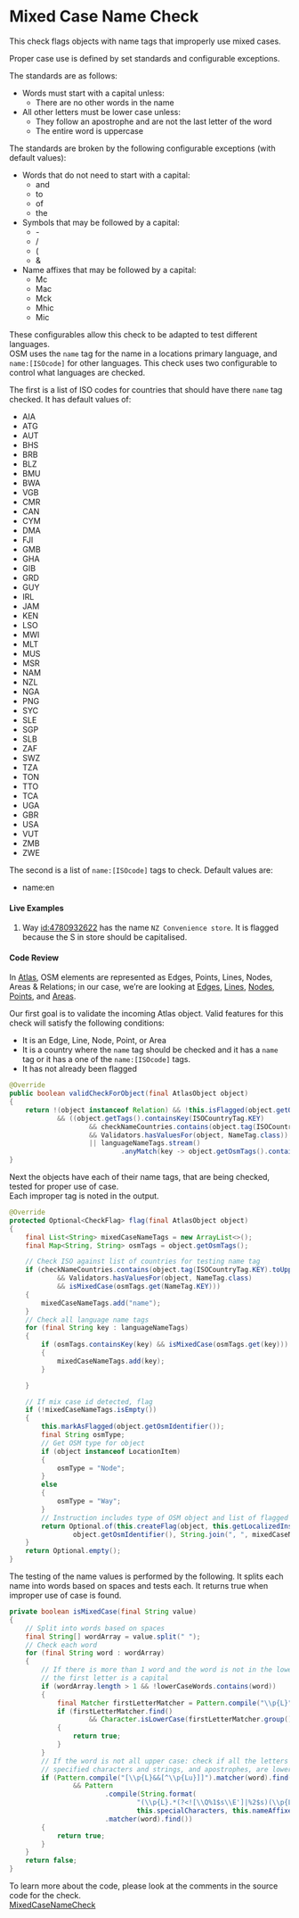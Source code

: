 # Mixed Case Name Check

This check flags objects with name tags that improperly use mixed cases.

Proper case use is defined by set standards and configurable exceptions. 

The standards are as follows:

* Words must start with a capital unless:
    * There are no other words in the name
* All other letters must be lower case unless: 
    * They follow an apostrophe and are not the last letter of the word
    * The entire word is uppercase

The standards are broken by the following configurable exceptions (with default values):

* Words that do not need to start with a capital:
    * and
    * to
    * of
    * the
* Symbols that may be followed by a capital:
    * \-
    * /
    * (
    * &
* Name affixes that may be followed by a capital:
    * Mc
    * Mac
    * Mck
    * Mhic
    * Mic
    
These configurables allow this check to be adapted to test different languages.  
OSM uses the `name` tag for the name in a locations primary language, and `name:[ISOcode]` for other languages.
This check uses two configurable to control what languages are checked.

The first is a list of ISO codes for countries that should have there `name` tag checked. It has default values of:

* AIA
* ATG
* AUT
* BHS
* BRB
* BLZ
* BMU
* BWA
* VGB
* CMR
* CAN
* CYM
* DMA
* FJI
* GMB
* GHA
* GIB
* GRD
* GUY
* IRL
* JAM
* KEN
* LSO
* MWI
* MLT
* MUS
* MSR
* NAM
* NZL
* NGA
* PNG
* SYC
* SLE
* SGP
* SLB
* ZAF
* SWZ
* TZA
* TON
* TTO
* TCA
* UGA
* GBR
* USA
* VUT
* ZMB
* ZWE

The second is a list of `name:[ISOcode]` tags to check. Default values are:

* name:en

#### Live Examples

1. Way [id:4780932622](https://www.openstreetmap.org/node/4780932622) has the name `NZ Convenience store`. It is flagged because the S in store should be capitalised. 

#### Code Review

In [Atlas](https://github.com/osmlab/atlas), OSM elements are represented as Edges, Points, Lines, Nodes, Areas & Relations; in our case, we’re are looking at
[Edges](https://github.com/osmlab/atlas/blob/dev/src/main/java/org/openstreetmap/atlas/geography/atlas/items/Edge.java),
[Lines](https://github.com/osmlab/atlas/blob/dev/src/main/java/org/openstreetmap/atlas/geography/atlas/items/Line.java),
[Nodes](https://github.com/osmlab/atlas/blob/dev/src/main/java/org/openstreetmap/atlas/geography/atlas/items/Node.java),
[Points](https://github.com/osmlab/atlas/blob/dev/src/main/java/org/openstreetmap/atlas/geography/atlas/items/Point.java), and
[Areas](https://github.com/osmlab/atlas/blob/dev/src/main/java/org/openstreetmap/atlas/geography/atlas/items/Area.java).

Our first goal is to validate the incoming Atlas object. Valid features for this check will satisfy the following conditions:

* It is an Edge, Line, Node, Point, or Area
* It is a country where the `name` tag should be checked and it has a `name` tag or it has a one of the `name:[ISOcode]` tags.
* It has not already been flagged

```java
@Override
public boolean validCheckForObject(final AtlasObject object)
{
    return !(object instanceof Relation) && !this.isFlagged(object.getOsmIdentifier())
            && ((object.getTags().containsKey(ISOCountryTag.KEY)
                    && checkNameCountries.contains(object.tag(ISOCountryTag.KEY).toUpperCase())
                    && Validators.hasValuesFor(object, NameTag.class))
                    || languageNameTags.stream()
                            .anyMatch(key -> object.getOsmTags().containsKey(key)));
}
```

Next the objects have each of their name tags, that are being checked, tested for proper use of case.  
Each improper tag is noted in the output.

```java
@Override
protected Optional<CheckFlag> flag(final AtlasObject object)
{
    final List<String> mixedCaseNameTags = new ArrayList<>();
    final Map<String, String> osmTags = object.getOsmTags();

    // Check ISO against list of countries for testing name tag
    if (checkNameCountries.contains(object.tag(ISOCountryTag.KEY).toUpperCase())
            && Validators.hasValuesFor(object, NameTag.class)
            && isMixedCase(osmTags.get(NameTag.KEY)))
    {
        mixedCaseNameTags.add("name");
    }
    // Check all language name tags
    for (final String key : languageNameTags)
    {
        if (osmTags.containsKey(key) && isMixedCase(osmTags.get(key)))
        {
            mixedCaseNameTags.add(key);
        }

    }

    // If mix case id detected, flag
    if (!mixedCaseNameTags.isEmpty())
    {
        this.markAsFlagged(object.getOsmIdentifier());
        final String osmType;
        // Get OSM type for object
        if (object instanceof LocationItem)
        {
            osmType = "Node";
        }
        else
        {
            osmType = "Way";
        }
        // Instruction includes type of OSM object and list of flagged tags
        return Optional.of(this.createFlag(object, this.getLocalizedInstruction(0, osmType,
                object.getOsmIdentifier(), String.join(", ", mixedCaseNameTags))));
    }
    return Optional.empty();
}
```

The testing of the name values is performed by the following. It splits each name into words based on spaces and tests each. 
It returns true when improper use of case is found.

```java
private boolean isMixedCase(final String value)
{
    // Split into words based on spaces
    final String[] wordArray = value.split(" ");
    // Check each word
    for (final String word : wordArray)
    {
        // If there is more than 1 word and the word is not in the lower case list: check that
        // the first letter is a capital
        if (wordArray.length > 1 && !lowerCaseWords.contains(word))
        {
            final Matcher firstLetterMatcher = Pattern.compile("\\p{L}").matcher(word);
            if (firstLetterMatcher.find()
                    && Character.isLowerCase(firstLetterMatcher.group().charAt(0)))
            {
                return true;
            }
        }
        // If the word is not all upper case: check if all the letters not following config
        // specified characters and strings, and apostrophes, are lower case
        if (Pattern.compile("[\\p{L}&&[^\\p{Lu}]]").matcher(word).find()
                && Pattern
                        .compile(String.format(
                                "(\\p{L}.*(?<![\\Q%1$s\\E']|%2$s)(\\p{Lu}))|(\\p{L}.*(?<=')\\p{Lu}(?!.))",
                                this.specialCharacters, this.nameAffixes))
                        .matcher(word).find())
        {
            return true;
        }
    }
    return false;
}
```

To learn more about the code, please look at the comments in the source code for the check.  
[MixedCaseNameCheck](../../src/main/java/org/openstreetmap/atlas/checks/validation/tag/MixedCaseNameCheck.java)